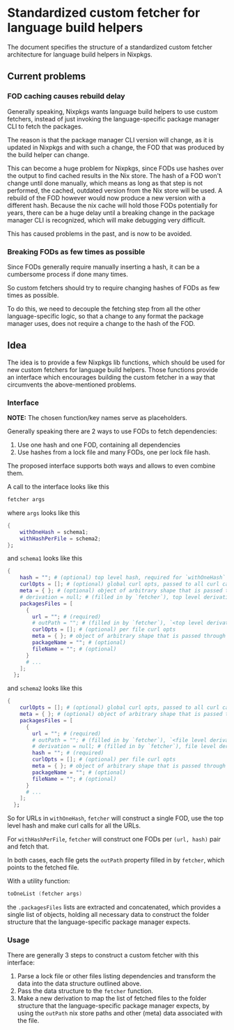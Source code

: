 # Standardized custom fetcher for language build helpers

The document specifies the structure of a standardized custom fetcher architecture
for language build helpers in Nixpkgs.

## Current problems

### FOD caching causes rebuild delay

Generally speaking, Nixpkgs wants language build helpers to use custom fetchers,
instead of just invoking the language-specific package manager CLI to fetch the packages.

The reason is that the package manager CLI version will change,
as it is updated in Nixpkgs and with such a change,
the FOD that was produced by the build helper can change.

This can become a huge problem for Nixpkgs, since FODs use hashes over the output
to find cached results in the Nix store. The hash of a FOD won't change until done manually,
which means as long as that step is not performed, the cached, outdated version from the Nix store will
be used. A rebuild of the FOD however would now produce a new version with a different hash.
Because the nix cache will hold those FODs potentially for years, there can be a huge
delay until a breaking change in the package manager CLI is recognized, which will make
debugging very difficult.

This has caused problems in the past, and is now to be avoided.

### Breaking FODs as few times as possible

Since FODs generally require manually inserting a hash, it can be a cumbersome
process if done many times.

So custom fetchers should try to require changing hashes of FODs as few times as possible.

To do this, we need to decouple the fetching step from all the other language-specific
logic, so that a change to any format the package manager uses, does not require
a change to the hash of the FOD.

## Idea

The idea is to provide a few Nixpkgs lib functions, which should be used
for new custom fetchers for language build helpers. Those functions provide
an interface which encourages building the custom fetcher in a way
that circumvents the above-mentioned problems.

### Interface

**NOTE:** The chosen function/key names serve as placeholders.

Generally speaking there are 2 ways to use FODs to fetch dependencies:

1. Use one hash and one FOD, containing all dependencies
2. Use hashes from a lock file and many FODs,
one per lock file hash.

The proposed interface supports both ways and allows to even combine them.

A call to the interface looks like this

```nix
fetcher args
```

where `args` looks like this

```nix
{
    withOneHash = schema1;
    withHashPerFile = schema2;
};
```

and `schema1` looks like this

```nix
{
    hash = ""; # (optional) top level hash, required for `withOneHash`
    curlOpts = []; # (optional) global curl opts, passed to all curl calls
    meta = { }; # (optional) object of arbitrary shape that is passed through
    # derivation = null; # (filled in by `fetcher`), top level derivation
    packagesFiles = [
      {
        url = ""; # (required)
        # outPath = ""; # (filled in by `fetcher`), `<top level derivation path>/<file path>`
        curlOpts = []; # (optional) per file curl opts
        meta = { }; # object of arbitrary shape that is passed through
        packageName = ""; # (optional)
        fileName = ""; # (optional)
      }
      # ...
    ];
  };
```

and `schema2` looks like this

```nix
{
    curlOpts = []; # (optional) global curl opts, passed to all curl calls
    meta = { }; # (optional) object of arbitrary shape that is passed through
    packagesFiles = [
      {
        url = ""; # (required)
        # outPath = ""; # (filled in by `fetcher`), `<file level derivation path>/<file path>`
        # derivation = null; # (filled in by `fetcher`), file level derivation
        hash = ""; # (required)
        curlOpts = []; # (optional) per file curl opts
        meta = { }; # object of arbitrary shape that is passed through
        packageName = ""; # (optional)
        fileName = ""; # (optional)
      }
      # ...
    ];
  };
```

So for URLs in `withOneHash`, `fetcher` will construct a single FOD, use the top level hash
and make curl calls for all the URLs.

For `withHashPerFile`, `fetcher` will construct one FODs per `(url, hash)` pair and fetch that.

In both cases, each file gets the `outPath` property filled in by `fetcher`,
which points to the fetched file.

With a utility function:

```nix
toOneList (fetcher args)
```

the `.packagesFiles` lists are extracted and concatenated,
which provides a single list of objects, holding all necessary data to construct
the folder structure that the language-specific package manager expects.

### Usage

There are generally 3 steps to construct a custom fetcher with this interface:

1. Parse a lock file or other files listing dependencies and transform the data
into the data structure outlined above.
2. Pass the data structure to the `fetcher` function.
3. Make a new derivation to map the list of fetched files to the folder structure that the
language-specific package manager expects, by using the `outPath` nix store paths
and other (meta) data associated with the file.

